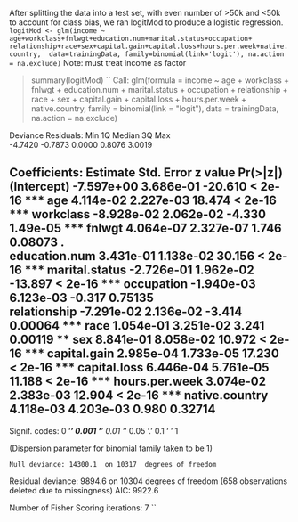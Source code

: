 After splitting the data into a test set, with even number of >50k and <50k to account for class bias,
we ran logitMod to produce a logistic regression.
``
logitMod <- glm(income ~ age+workclass+fnlwgt+education.num+marital.status+occupation+
relationship+race+sex+capital.gain+capital.loss+hours.per.week+native.country, 
data=trainingData, family=binomial(link='logit'), na.action = na.exclude)
``
Note: must treat income as factor

> summary(logitMod)
``
Call:
glm(formula = income ~ age + workclass + fnlwgt + education.num + 
    marital.status + occupation + relationship + race + sex + 
    capital.gain + capital.loss + hours.per.week + native.country, 
    family = binomial(link = "logit"), data = trainingData, na.action = na.exclude)

Deviance Residuals: 
    Min       1Q   Median       3Q      Max  
-4.7420  -0.7873   0.0000   0.8076   3.0019  

Coefficients:
                 Estimate Std. Error z value Pr(>|z|)    
(Intercept)    -7.597e+00  3.686e-01 -20.610  < 2e-16 ***
age             4.114e-02  2.227e-03  18.474  < 2e-16 ***
workclass      -8.928e-02  2.062e-02  -4.330 1.49e-05 ***
fnlwgt          4.064e-07  2.327e-07   1.746  0.08073 .  
education.num   3.431e-01  1.138e-02  30.156  < 2e-16 ***
marital.status -2.726e-01  1.962e-02 -13.897  < 2e-16 ***
occupation     -1.940e-03  6.123e-03  -0.317  0.75135    
relationship   -7.291e-02  2.136e-02  -3.414  0.00064 ***
race            1.054e-01  3.251e-02   3.241  0.00119 ** 
sex             8.841e-01  8.058e-02  10.972  < 2e-16 ***
capital.gain    2.985e-04  1.733e-05  17.230  < 2e-16 ***
capital.loss    6.446e-04  5.761e-05  11.188  < 2e-16 ***
hours.per.week  3.074e-02  2.383e-03  12.904  < 2e-16 ***
native.country  4.118e-03  4.203e-03   0.980  0.32714    
---
Signif. codes:  0 ‘***’ 0.001 ‘**’ 0.01 ‘*’ 0.05 ‘.’ 0.1 ‘ ’ 1

(Dispersion parameter for binomial family taken to be 1)

    Null deviance: 14300.1  on 10317  degrees of freedom
Residual deviance:  9894.6  on 10304  degrees of freedom
  (658 observations deleted due to missingness)
AIC: 9922.6

Number of Fisher Scoring iterations: 7
``
